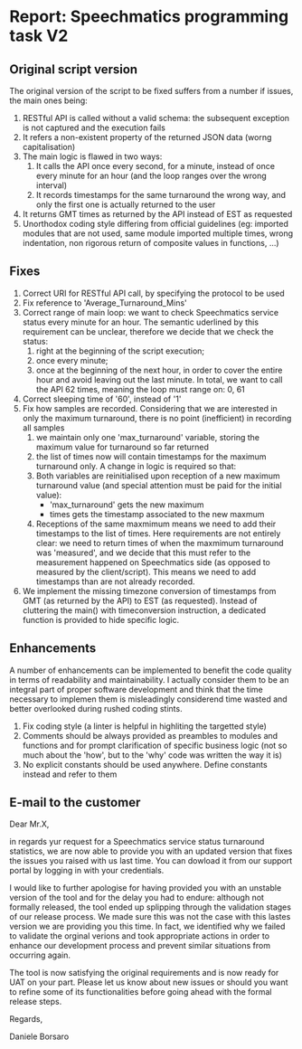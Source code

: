 # Report: Speechmatics programming task V2

## Original script version

The original version of the script to be fixed suffers from a number if issues, the main ones being:

1. RESTful API is called without a valid schema: the subsequent exception is not captured and the execution fails
2. It refers a non-existent property of the returned JSON data (worng capitalisation)
3. The main logic is flawed in two ways:
   1. It calls the API once every second, for a minute, instead of once every minute for an hour (and the loop ranges over the wrong interval)
   2. It records timestamps for the same turnaround the wrong way, and only the first one is actually returned to the user
4. It returns GMT times as returned by the API instead of EST as requested
5. Unorthodox coding style differing from official guidelines (eg: imported modules that are not used, same module imported multiple times, wrong indentation, non rigorous return of composite values in functions, ...)

## Fixes

1. Correct URI for RESTful API call, by specifying the protocol to be used
2. Fix reference to 'Average_Turnaround_Mins'
3. Correct range of main loop: we want to check Speechmatics service status every minute for an hour. The semantic uderlined by this requirement can be unclear, therefore we decide that we check the status:
   1. right at the beginning of the script execution;
   2. once every minute;
   3. once at the beginning of the next hour, in order to cover the entire hour and avoid leaving out the last minute.
   In total, we want to call the API 62 times, meaning the loop must range on: 0, 61
4. Correct sleeping time of '60', instead of '1'
5. Fix how samples are recorded. Considering that we are interested in only the maximum turnaround, there is no point (inefficient) in recording all samples
   1. we maintain only one 'max_turnaround' variable, storing the maximum value for turnaround so far returned
   2. the list of times now will contain timestamps for the maximum turnaround only.
   A change in logic is required so that:
   1. Both variables are reinitialised upon reception of a new maximum turnaround value (and special attention must be paid for the initial value):
      * 'max_turnaround' gets the new maximum
      * times gets the timestamp associated to the new maxmum
   2. Receptions of the same maxmimum means we need to add their timestamps to the list of times. Here requirements are not entirely clear: we need to return times of when the maxmimum turnaround was 'measured', and we decide that this must refer to the measurement happened on Speechmatics side (as opposed to measured by the client/script). This means we need to add timestamps than are not already recorded.
6. We implement the missing timezone conversion of timestamps from GMT (as returned by the API) to EST (as requested). Instead of cluttering the main() with timeconversion instruction, a dedicated function is provided to hide specific logic.

## Enhancements

A number of enhancements can be implemented to benefit the code quality in terms of readability and maintainability. I actually consider them to be an integral part of proper software development and think that the time necessary to implemen them is misleadingly considerend time wasted and better overlooked during rushed coding stints.

1. Fix coding style (a linter is helpful in highliting the targetted style)
2. Comments should be always provided as preambles to modules and functions and for prompt clarification of specific business logic (not so much about the 'how', but to the 'why' code was written the way it is)
3. No explicit constants should be used anywhere. Define constants instead and refer to them

## E-mail to the customer

Dear Mr.X,

in regards yur request for a Speechmatics service status turnaround statistics, we are now able to provide you with an updated version that fixes the issues you raised with us last time. You can  dowload it from our support portal by logging in with your credentials.

I would like to further apologise for having provided you with an unstable version of the tool and for the delay you had to endure: although not formally released, the tool ended up splipping through the validation stages of our release process. We made sure this was not the case with this lastes version we are providing you this time. In fact, we identified why we failed to validate the orginal verions and took appropriate actions in order to enhance our development process and prevent similar situations from occurring again.

The tool is now satisfying the original requirements and is now ready for UAT on your part. Please let us know about new issues or should you want to refine some of its functionalities before going ahead with the formal release steps.

Regards,

Daniele Borsaro

